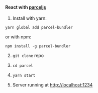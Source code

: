 #### React with [parceljs](https://parceljs.org/)

1. Install with yarn:

```yarn global add parcel-bundler```

or with npm:

```npm install -g parcel-bundler```

2. ```git clone``` repo

3. ```cd parcel```

4. ```yarn start```

5. Server running at [http://localhost:1234](http://localhost:1234)